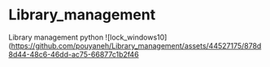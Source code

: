 # Library_management
Library management python
![lock_windows10](https://github.com/pouyaneh/Library_management/assets/44527175/878d8d44-48c6-46dd-ac75-66877c1b2f46
